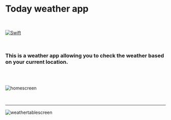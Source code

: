 # Today weather app

</br>

[![Swift](https://img.shields.io/badge/Swift-5.0-orange.svg?style=flat)](https://swift.org/)

</br>


### This is a weather app allowing you to check the weather based on your current location.

</br>
</br>

![homescreen](https://user-images.githubusercontent.com/67967349/151760923-8a19d171-4c97-44a5-8201-5eca5f76ecb4.jpg)

</br>

---

![weathertablescreen](https://user-images.githubusercontent.com/67967349/151760965-cc689d6c-ea2c-4566-bb3a-c50be47391ec.jpg)
